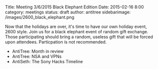 Title: Meeting 3/6/2015 Black Elephant Edition
Date: 2015-02-16 8:00 
category: meetings
status: draft
author: antitree
sidebarimage: /images/2600_black_elephant.png

Now that the holidays are over, it's time to have our own holiday event, 2600 style. 
Join us for a black elephant event of random gift exchange. Those participating 
should bring a random, useless gift that will be forced upon attendees. Particpation 
is not recommended. 

* AntiTree: Month in review
* AntiTree: NSA and VPNs
* AntiSeth: The Sony Hacks Timeline



